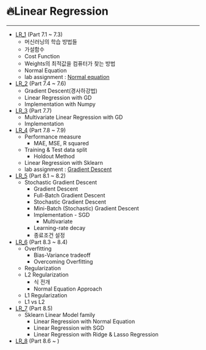 # :fire:Linear Regression
---
- [LR_1](https://github.com/yongchoooon/TIL/blob/main/ML/Linear_Regression/LR_1.ipynb) (Part 7.1 ~ 7.3)
  - 머신러닝의 학습 방법들
  - 가설함수
  - Cost Function
  - Weights의 최적값을 컴퓨터가 찾는 방법
  - Normal Equation
  - lab assignment : [Normal equation](https://github.com/yongchoooon/TIL/blob/main/ML/Linear_Regression/lab_Normal_Equation/)
- [LR_2](https://github.com/yongchoooon/TIL/blob/main/ML/Linear_Regression/LR_2.ipynb) (Part 7.4 ~ 7.6)
  - Gradient Descent(경사하강법)
  - Linear Regression with GD
  - Implementation with Numpy
- [LR_3](https://github.com/yongchoooon/TIL/blob/main/ML/Linear_Regression/LR_3.ipynb) (Part 7.7)
  - Multivariate Linear Regression with GD
  - Implementation
- [LR_4](https://github.com/yongchoooon/TIL/blob/main/ML/Linear_Regression/LR_4.ipynb) (Part 7.8 ~ 7.9)
  - Performance measure
    - MAE, MSE, R squared
  - Training & Test data split
    - Holdout Method
  - Linear Regression with Sklearn
  - lab assignment : [Gradient Descent](https://github.com/yongchoooon/TIL/blob/main/ML/Linear_Regression/lab_Gradient_Descent/)
- [LR_5](https://github.com/yongchoooon/TIL/blob/main/ML/Linear_Regression/LR_5.ipynb) (Part 8.1 ~ 8.2)
  - Stochastic Gradient Descent
    - Gradient Descent
    - Full-Batch Gradient Descent
    - Stochastic Gradient Descent
    - Mini-Batch (Stochastic) Gradient Descent
    - Implementation - SGD
      - Multivariate
    - Learning-rate decay
    - 종료조건 설정
- [LR_6](https://github.com/yongchoooon/TIL/blob/main/ML/Linear_Regression/LR_6.ipynb) (Part 8.3 ~ 8.4)
  - Overfitting
    - Bias-Variance tradeoff
    - Overcoming Overfitting
  - Regularization
  - L2 Regularization
    - 식 전개
    - Normal Equation Approach
  - L1 Regularization
  - L1 vs L2
- [LR_7](https://github.com/yongchoooon/TIL/blob/main/ML/Linear_Regression/LR_7.ipynb) (Part 8.5)
  - Sklearn Linear Model family 
    - Linear Regression with Normal Equation
    - Linear Regression with SGD
    - Linear Regression with Ridge & Lasso Regression
- [LR_8](https://github.com/yongchoooon/TIL/blob/main/ML/Linear_Regression/LR_8.ipynb) (Part 8.6 ~ )
  